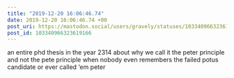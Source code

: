 ```yaml
---
title: "2019-12-20 16:06:46.74"
date: 2019-12-20 16:06:46.74 +00
post_uri: https://mastodon.social/users/gravely/statuses/103340966323619166
post_id: 103340966323619166
---
```

an entire phd thesis in the year 2314 about why we call it the peter principle and not the pete principle when nobody even remembers the failed potus candidate or ever called ‘em peter


